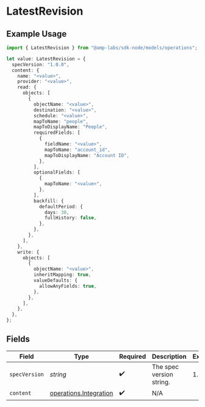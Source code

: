 # LatestRevision

## Example Usage

```typescript
import { LatestRevision } from "@amp-labs/sdk-node/models/operations";

let value: LatestRevision = {
  specVersion: "1.0.0",
  content: {
    name: "<value>",
    provider: "<value>",
    read: {
      objects: [
        {
          objectName: "<value>",
          destination: "<value>",
          schedule: "<value>",
          mapToName: "people",
          mapToDisplayName: "People",
          requiredFields: [
            {
              fieldName: "<value>",
              mapToName: "account_id",
              mapToDisplayName: "Account ID",
            },
          ],
          optionalFields: [
            {
              mapToName: "<value>",
            },
          ],
          backfill: {
            defaultPeriod: {
              days: 30,
              fullHistory: false,
            },
          },
        },
      ],
    },
    write: {
      objects: [
        {
          objectName: "<value>",
          inheritMapping: true,
          valueDefaults: {
            allowAnyFields: true,
          },
        },
      ],
    },
  },
};
```

## Fields

| Field                                                            | Type                                                             | Required                                                         | Description                                                      | Example                                                          |
| ---------------------------------------------------------------- | ---------------------------------------------------------------- | ---------------------------------------------------------------- | ---------------------------------------------------------------- | ---------------------------------------------------------------- |
| `specVersion`                                                    | *string*                                                         | :heavy_check_mark:                                               | The spec version string.                                         | 1.0.0                                                            |
| `content`                                                        | [operations.Integration](../../models/operations/integration.md) | :heavy_check_mark:                                               | N/A                                                              |                                                                  |